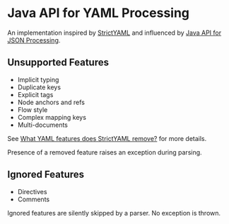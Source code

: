 # Java API for YAML Processing

An implementation inspired by [StrictYAML](https://github.com/crdoconnor/strictyaml) and influenced by [Java API for JSON Processing](https://github.com/eclipse-ee4j/jsonp).

## Unsupported Features
- Implicit typing
- Duplicate keys
- Explicit tags
- Node anchors and refs
- Flow style
- Complex mapping keys
- Multi-documents

See [What YAML features does StrictYAML remove?](https://hitchdev.com/strictyaml/features-removed/) for more details.

Presence of a removed feature raises an exception during parsing.

## Ignored Features
- Directives
- Comments

Ignored features are silently skipped by a parser. No exception is thrown.

